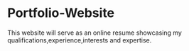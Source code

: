 # Portfolio-Website
This website will serve as an online resume showcasing my qualifications,experience,interests and expertise.
